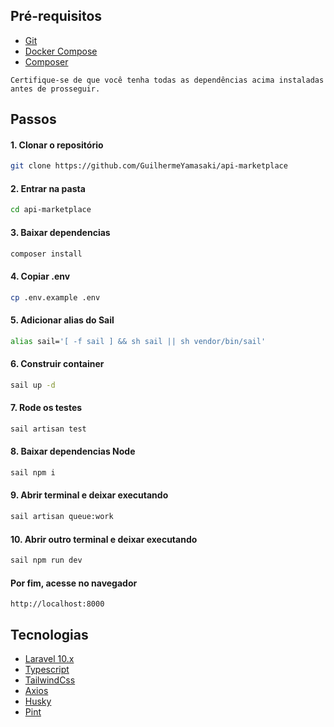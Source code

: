## Pré-requisitos

- [Git](https://git-scm.com/)
- [Docker Compose](https://docs.docker.com/compose/)
- [Composer](https://getcomposer.org/)

`Certifique-se de que você tenha todas as dependências acima instaladas antes de prosseguir.`

## Passos

#### 1. Clonar o repositório

```bash
git clone https://github.com/GuilhermeYamasaki/api-marketplace
```

#### 2. Entrar na pasta

```bash
cd api-marketplace
```

#### 3. Baixar dependencias

```bash
composer install
```

#### 4. Copiar .env 

```bash
cp .env.example .env
```

#### 5. Adicionar alias do Sail

```bash
alias sail='[ -f sail ] && sh sail || sh vendor/bin/sail'
```

#### 6. Construir container

```bash
sail up -d
```

#### 7. Rode os testes

```bash
sail artisan test
```

#### 8. Baixar dependencias Node

```bash
sail npm i
```

#### 9. Abrir terminal e deixar executando

```bash
sail artisan queue:work
```

#### 10. Abrir outro terminal e deixar executando

```bash
sail npm run dev
```

#### Por fim, acesse no navegador

```
http://localhost:8000
```

## Tecnologias

- [Laravel 10.x](https://laravel.com/)
- [Typescript](https://www.typescriptlang.org/)
- [TailwindCss](https://tailwindcss.com/)
- [Axios](https://axios-http.com/)
- [Husky](https://typicode.github.io/husky/)
- [Pint](https://laravel.com/docs/10.x/pint)
